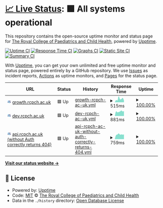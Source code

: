 # [📈 Live Status](https://rcpch.github.io/digital-growth-charts-upptime): <!--live status--> **🟩 All systems operational**

This repository contains the open-source uptime monitor and status page for [The Royal College of Paediatrics and Child Health](https://rcpch.ac.uk), powered by [Upptime](https://github.com/upptime/upptime).

[![Uptime CI](https://github.com/rcpch/digital-growth-charts-upptime/workflows/Uptime%20CI/badge.svg)](https://github.com/rcpch/digital-growth-charts-upptime/actions?query=workflow%3A%22Uptime+CI%22)
[![Response Time CI](https://github.com/rcpch/digital-growth-charts-upptime/workflows/Response%20Time%20CI/badge.svg)](https://github.com/rcpch/digital-growth-charts-upptime/actions?query=workflow%3A%22Response+Time+CI%22)
[![Graphs CI](https://github.com/rcpch/digital-growth-charts-upptime/workflows/Graphs%20CI/badge.svg)](https://github.com/rcpch/digital-growth-charts-upptime/actions?query=workflow%3A%22Graphs+CI%22)
[![Static Site CI](https://github.com/rcpch/digital-growth-charts-upptime/workflows/Static%20Site%20CI/badge.svg)](https://github.com/rcpch/digital-growth-charts-upptime/actions?query=workflow%3A%22Static+Site+CI%22)
[![Summary CI](https://github.com/rcpch/digital-growth-charts-upptime/workflows/Summary%20CI/badge.svg)](https://github.com/rcpch/digital-growth-charts-upptime/actions?query=workflow%3A%22Summary+CI%22)

With [Upptime](https://upptime.js.org), you can get your own unlimited and free uptime monitor and status page, powered entirely by a GitHub repository. We use [Issues](https://github.com/rcpch/digital-growth-charts-upptime/issues) as incident reports, [Actions](https://github.com/rcpch/digital-growth-charts-upptime/actions) as uptime monitors, and [Pages](https://rcpch.github.io/digital-growth-charts-upptime) for the status page.

<!--start: status pages-->
<!-- This summary is generated by Upptime (https://github.com/upptime/upptime) -->
<!-- Do not edit this manually, your changes will be overwritten -->
<!-- prettier-ignore -->
| URL | Status | History | Response Time | Uptime |
| --- | ------ | ------- | ------------- | ------ |
| <img alt="" src="https://raw.githubusercontent.com/rcpch/digital-growth-charts-upptime/master/assets/rcpch192.png" height="13"> [growth.rcpch.ac.uk](https://growth.rcpch.ac.uk) | 🟩 Up | [growth-rcpch-ac-uk.yml](https://github.com/rcpch/digital-growth-charts-upptime/commits/HEAD/history/growth-rcpch-ac-uk.yml) | <details><summary><img alt="Response time graph" src="./graphs/growth-rcpch-ac-uk/response-time-week.png" height="20"> 515ms</summary><br><a href="https://rcpch.github.io/digital-growth-charts-upptime/history/growth-rcpch-ac-uk"><img alt="Response time 558" src="https://img.shields.io/endpoint?url=https%3A%2F%2Fraw.githubusercontent.com%2Frcpch%2Fdigital-growth-charts-upptime%2FHEAD%2Fapi%2Fgrowth-rcpch-ac-uk%2Fresponse-time.json"></a><br><a href="https://rcpch.github.io/digital-growth-charts-upptime/history/growth-rcpch-ac-uk"><img alt="24-hour response time 290" src="https://img.shields.io/endpoint?url=https%3A%2F%2Fraw.githubusercontent.com%2Frcpch%2Fdigital-growth-charts-upptime%2FHEAD%2Fapi%2Fgrowth-rcpch-ac-uk%2Fresponse-time-day.json"></a><br><a href="https://rcpch.github.io/digital-growth-charts-upptime/history/growth-rcpch-ac-uk"><img alt="7-day response time 515" src="https://img.shields.io/endpoint?url=https%3A%2F%2Fraw.githubusercontent.com%2Frcpch%2Fdigital-growth-charts-upptime%2FHEAD%2Fapi%2Fgrowth-rcpch-ac-uk%2Fresponse-time-week.json"></a><br><a href="https://rcpch.github.io/digital-growth-charts-upptime/history/growth-rcpch-ac-uk"><img alt="30-day response time 558" src="https://img.shields.io/endpoint?url=https%3A%2F%2Fraw.githubusercontent.com%2Frcpch%2Fdigital-growth-charts-upptime%2FHEAD%2Fapi%2Fgrowth-rcpch-ac-uk%2Fresponse-time-month.json"></a><br><a href="https://rcpch.github.io/digital-growth-charts-upptime/history/growth-rcpch-ac-uk"><img alt="1-year response time 558" src="https://img.shields.io/endpoint?url=https%3A%2F%2Fraw.githubusercontent.com%2Frcpch%2Fdigital-growth-charts-upptime%2FHEAD%2Fapi%2Fgrowth-rcpch-ac-uk%2Fresponse-time-year.json"></a></details> | <details><summary><a href="https://rcpch.github.io/digital-growth-charts-upptime/history/growth-rcpch-ac-uk">100.00%</a></summary><a href="https://rcpch.github.io/digital-growth-charts-upptime/history/growth-rcpch-ac-uk"><img alt="All-time uptime 100.00%" src="https://img.shields.io/endpoint?url=https%3A%2F%2Fraw.githubusercontent.com%2Frcpch%2Fdigital-growth-charts-upptime%2FHEAD%2Fapi%2Fgrowth-rcpch-ac-uk%2Fuptime.json"></a><br><a href="https://rcpch.github.io/digital-growth-charts-upptime/history/growth-rcpch-ac-uk"><img alt="24-hour uptime 100.00%" src="https://img.shields.io/endpoint?url=https%3A%2F%2Fraw.githubusercontent.com%2Frcpch%2Fdigital-growth-charts-upptime%2FHEAD%2Fapi%2Fgrowth-rcpch-ac-uk%2Fuptime-day.json"></a><br><a href="https://rcpch.github.io/digital-growth-charts-upptime/history/growth-rcpch-ac-uk"><img alt="7-day uptime 100.00%" src="https://img.shields.io/endpoint?url=https%3A%2F%2Fraw.githubusercontent.com%2Frcpch%2Fdigital-growth-charts-upptime%2FHEAD%2Fapi%2Fgrowth-rcpch-ac-uk%2Fuptime-week.json"></a><br><a href="https://rcpch.github.io/digital-growth-charts-upptime/history/growth-rcpch-ac-uk"><img alt="30-day uptime 100.00%" src="https://img.shields.io/endpoint?url=https%3A%2F%2Fraw.githubusercontent.com%2Frcpch%2Fdigital-growth-charts-upptime%2FHEAD%2Fapi%2Fgrowth-rcpch-ac-uk%2Fuptime-month.json"></a><br><a href="https://rcpch.github.io/digital-growth-charts-upptime/history/growth-rcpch-ac-uk"><img alt="1-year uptime 100.00%" src="https://img.shields.io/endpoint?url=https%3A%2F%2Fraw.githubusercontent.com%2Frcpch%2Fdigital-growth-charts-upptime%2FHEAD%2Fapi%2Fgrowth-rcpch-ac-uk%2Fuptime-year.json"></a></details>
| <img alt="" src="https://raw.githubusercontent.com/rcpch/digital-growth-charts-upptime/master/assets/rcpch192.png" height="13"> [dev.rcpch.ac.uk](https://dev.rcpch.ac.uk) | 🟩 Up | [dev-rcpch-ac-uk.yml](https://github.com/rcpch/digital-growth-charts-upptime/commits/HEAD/history/dev-rcpch-ac-uk.yml) | <details><summary><img alt="Response time graph" src="./graphs/dev-rcpch-ac-uk/response-time-week.png" height="20"> 881ms</summary><br><a href="https://rcpch.github.io/digital-growth-charts-upptime/history/dev-rcpch-ac-uk"><img alt="Response time 2018" src="https://img.shields.io/endpoint?url=https%3A%2F%2Fraw.githubusercontent.com%2Frcpch%2Fdigital-growth-charts-upptime%2FHEAD%2Fapi%2Fdev-rcpch-ac-uk%2Fresponse-time.json"></a><br><a href="https://rcpch.github.io/digital-growth-charts-upptime/history/dev-rcpch-ac-uk"><img alt="24-hour response time 954" src="https://img.shields.io/endpoint?url=https%3A%2F%2Fraw.githubusercontent.com%2Frcpch%2Fdigital-growth-charts-upptime%2FHEAD%2Fapi%2Fdev-rcpch-ac-uk%2Fresponse-time-day.json"></a><br><a href="https://rcpch.github.io/digital-growth-charts-upptime/history/dev-rcpch-ac-uk"><img alt="7-day response time 881" src="https://img.shields.io/endpoint?url=https%3A%2F%2Fraw.githubusercontent.com%2Frcpch%2Fdigital-growth-charts-upptime%2FHEAD%2Fapi%2Fdev-rcpch-ac-uk%2Fresponse-time-week.json"></a><br><a href="https://rcpch.github.io/digital-growth-charts-upptime/history/dev-rcpch-ac-uk"><img alt="30-day response time 2018" src="https://img.shields.io/endpoint?url=https%3A%2F%2Fraw.githubusercontent.com%2Frcpch%2Fdigital-growth-charts-upptime%2FHEAD%2Fapi%2Fdev-rcpch-ac-uk%2Fresponse-time-month.json"></a><br><a href="https://rcpch.github.io/digital-growth-charts-upptime/history/dev-rcpch-ac-uk"><img alt="1-year response time 2018" src="https://img.shields.io/endpoint?url=https%3A%2F%2Fraw.githubusercontent.com%2Frcpch%2Fdigital-growth-charts-upptime%2FHEAD%2Fapi%2Fdev-rcpch-ac-uk%2Fresponse-time-year.json"></a></details> | <details><summary><a href="https://rcpch.github.io/digital-growth-charts-upptime/history/dev-rcpch-ac-uk">100.00%</a></summary><a href="https://rcpch.github.io/digital-growth-charts-upptime/history/dev-rcpch-ac-uk"><img alt="All-time uptime 99.87%" src="https://img.shields.io/endpoint?url=https%3A%2F%2Fraw.githubusercontent.com%2Frcpch%2Fdigital-growth-charts-upptime%2FHEAD%2Fapi%2Fdev-rcpch-ac-uk%2Fuptime.json"></a><br><a href="https://rcpch.github.io/digital-growth-charts-upptime/history/dev-rcpch-ac-uk"><img alt="24-hour uptime 100.00%" src="https://img.shields.io/endpoint?url=https%3A%2F%2Fraw.githubusercontent.com%2Frcpch%2Fdigital-growth-charts-upptime%2FHEAD%2Fapi%2Fdev-rcpch-ac-uk%2Fuptime-day.json"></a><br><a href="https://rcpch.github.io/digital-growth-charts-upptime/history/dev-rcpch-ac-uk"><img alt="7-day uptime 100.00%" src="https://img.shields.io/endpoint?url=https%3A%2F%2Fraw.githubusercontent.com%2Frcpch%2Fdigital-growth-charts-upptime%2FHEAD%2Fapi%2Fdev-rcpch-ac-uk%2Fuptime-week.json"></a><br><a href="https://rcpch.github.io/digital-growth-charts-upptime/history/dev-rcpch-ac-uk"><img alt="30-day uptime 99.87%" src="https://img.shields.io/endpoint?url=https%3A%2F%2Fraw.githubusercontent.com%2Frcpch%2Fdigital-growth-charts-upptime%2FHEAD%2Fapi%2Fdev-rcpch-ac-uk%2Fuptime-month.json"></a><br><a href="https://rcpch.github.io/digital-growth-charts-upptime/history/dev-rcpch-ac-uk"><img alt="1-year uptime 99.87%" src="https://img.shields.io/endpoint?url=https%3A%2F%2Fraw.githubusercontent.com%2Frcpch%2Fdigital-growth-charts-upptime%2FHEAD%2Fapi%2Fdev-rcpch-ac-uk%2Fuptime-year.json"></a></details>
| <img alt="" src="https://raw.githubusercontent.com/rcpch/digital-growth-charts-upptime/master/assets/rcpch192.png" height="13"> [api.rcpch.ac.uk (without Auth correctly returns 404)](https://api.rcpch.ac.uk/v1/growth) | 🟩 Up | [api-rcpch-ac-uk-without-auth-correctly-returns-404.yml](https://github.com/rcpch/digital-growth-charts-upptime/commits/HEAD/history/api-rcpch-ac-uk-without-auth-correctly-returns-404.yml) | <details><summary><img alt="Response time graph" src="./graphs/api-rcpch-ac-uk-without-auth-correctly-returns-404/response-time-week.png" height="20"> 759ms</summary><br><a href="https://rcpch.github.io/digital-growth-charts-upptime/history/api-rcpch-ac-uk-without-auth-correctly-returns-404"><img alt="Response time 889" src="https://img.shields.io/endpoint?url=https%3A%2F%2Fraw.githubusercontent.com%2Frcpch%2Fdigital-growth-charts-upptime%2FHEAD%2Fapi%2Fapi-rcpch-ac-uk-without-auth-correctly-returns-404%2Fresponse-time.json"></a><br><a href="https://rcpch.github.io/digital-growth-charts-upptime/history/api-rcpch-ac-uk-without-auth-correctly-returns-404"><img alt="24-hour response time 757" src="https://img.shields.io/endpoint?url=https%3A%2F%2Fraw.githubusercontent.com%2Frcpch%2Fdigital-growth-charts-upptime%2FHEAD%2Fapi%2Fapi-rcpch-ac-uk-without-auth-correctly-returns-404%2Fresponse-time-day.json"></a><br><a href="https://rcpch.github.io/digital-growth-charts-upptime/history/api-rcpch-ac-uk-without-auth-correctly-returns-404"><img alt="7-day response time 759" src="https://img.shields.io/endpoint?url=https%3A%2F%2Fraw.githubusercontent.com%2Frcpch%2Fdigital-growth-charts-upptime%2FHEAD%2Fapi%2Fapi-rcpch-ac-uk-without-auth-correctly-returns-404%2Fresponse-time-week.json"></a><br><a href="https://rcpch.github.io/digital-growth-charts-upptime/history/api-rcpch-ac-uk-without-auth-correctly-returns-404"><img alt="30-day response time 889" src="https://img.shields.io/endpoint?url=https%3A%2F%2Fraw.githubusercontent.com%2Frcpch%2Fdigital-growth-charts-upptime%2FHEAD%2Fapi%2Fapi-rcpch-ac-uk-without-auth-correctly-returns-404%2Fresponse-time-month.json"></a><br><a href="https://rcpch.github.io/digital-growth-charts-upptime/history/api-rcpch-ac-uk-without-auth-correctly-returns-404"><img alt="1-year response time 889" src="https://img.shields.io/endpoint?url=https%3A%2F%2Fraw.githubusercontent.com%2Frcpch%2Fdigital-growth-charts-upptime%2FHEAD%2Fapi%2Fapi-rcpch-ac-uk-without-auth-correctly-returns-404%2Fresponse-time-year.json"></a></details> | <details><summary><a href="https://rcpch.github.io/digital-growth-charts-upptime/history/api-rcpch-ac-uk-without-auth-correctly-returns-404">100.00%</a></summary><a href="https://rcpch.github.io/digital-growth-charts-upptime/history/api-rcpch-ac-uk-without-auth-correctly-returns-404"><img alt="All-time uptime 100.00%" src="https://img.shields.io/endpoint?url=https%3A%2F%2Fraw.githubusercontent.com%2Frcpch%2Fdigital-growth-charts-upptime%2FHEAD%2Fapi%2Fapi-rcpch-ac-uk-without-auth-correctly-returns-404%2Fuptime.json"></a><br><a href="https://rcpch.github.io/digital-growth-charts-upptime/history/api-rcpch-ac-uk-without-auth-correctly-returns-404"><img alt="24-hour uptime 100.00%" src="https://img.shields.io/endpoint?url=https%3A%2F%2Fraw.githubusercontent.com%2Frcpch%2Fdigital-growth-charts-upptime%2FHEAD%2Fapi%2Fapi-rcpch-ac-uk-without-auth-correctly-returns-404%2Fuptime-day.json"></a><br><a href="https://rcpch.github.io/digital-growth-charts-upptime/history/api-rcpch-ac-uk-without-auth-correctly-returns-404"><img alt="7-day uptime 100.00%" src="https://img.shields.io/endpoint?url=https%3A%2F%2Fraw.githubusercontent.com%2Frcpch%2Fdigital-growth-charts-upptime%2FHEAD%2Fapi%2Fapi-rcpch-ac-uk-without-auth-correctly-returns-404%2Fuptime-week.json"></a><br><a href="https://rcpch.github.io/digital-growth-charts-upptime/history/api-rcpch-ac-uk-without-auth-correctly-returns-404"><img alt="30-day uptime 100.00%" src="https://img.shields.io/endpoint?url=https%3A%2F%2Fraw.githubusercontent.com%2Frcpch%2Fdigital-growth-charts-upptime%2FHEAD%2Fapi%2Fapi-rcpch-ac-uk-without-auth-correctly-returns-404%2Fuptime-month.json"></a><br><a href="https://rcpch.github.io/digital-growth-charts-upptime/history/api-rcpch-ac-uk-without-auth-correctly-returns-404"><img alt="1-year uptime 100.00%" src="https://img.shields.io/endpoint?url=https%3A%2F%2Fraw.githubusercontent.com%2Frcpch%2Fdigital-growth-charts-upptime%2FHEAD%2Fapi%2Fapi-rcpch-ac-uk-without-auth-correctly-returns-404%2Fuptime-year.json"></a></details>

<!--end: status pages-->

[**Visit our status website →**](https://rcpch.github.io/digital-growth-charts-upptime)

## 📄 License

- Powered by: [Upptime](https://github.com/upptime/upptime)
- Code: [MIT](./LICENSE) © [The Royal College of Paediatrics and Child Health](https://rcpch.ac.uk)
- Data in the `./history` directory: [Open Database License](https://opendatacommons.org/licenses/odbl/1-0/)
